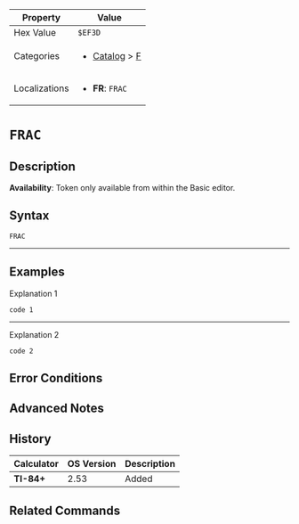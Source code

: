 | Property      | Value |
|---------------|-------|
| Hex Value     | `$EF3D`|
| Categories    | <ul><li>[Catalog](../categories/Catalog.md) > [F](../categories/Catalog.md#F)</li></ul> |
| Localizations | <ul><li><b>FR</b>: `FRAC`</li></ul> |

# `FRAC`

## Description



<b>Availability</b>: Token only available from within the Basic editor.

## Syntax
`FRAC`

<hr>

## Examples

Explanation 1
```ti-basic
code 1
```
---
Explanation 2
```ti-basic
code 2
```

## Error Conditions


## Advanced Notes


## History
| Calculator | OS Version | Description |
|------------|------------|-------------|
| <b>TI-84+</b> | 2.53 | Added

## Related Commands

    